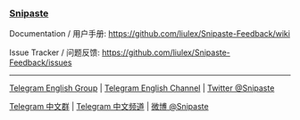 ### [Snipaste](https://snipaste.com)

Documentation / 用户手册: https://github.com/liulex/Snipaste-Feedback/wiki

Issue Tracker / 问题反馈: https://github.com/liulex/Snipaste-Feedback/issues

---

[Telegram English Group](https://telegram.me/joinchat/BGyWwEDqrqiwizDA6gt16g) | [Telegram English Channel](https://telegram.me/snipaste_en) | [Twitter @Snipaste](https://twitter.com/Snipaste) 

[Telegram 中文群](https://telegram.me/joinchat/BGyWwD9ZNqE3pLbhXc-VgQ) | [Telegram 中文频道](https://telegram.me/snipaste) | [微博 @Snipaste](https://weibo.com/snipaste)
